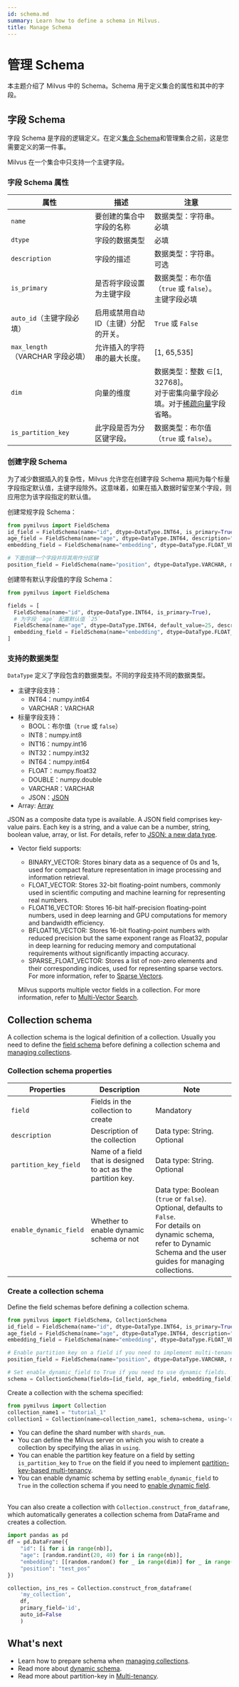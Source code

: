 ```yaml
---
id: schema.md
summary: Learn how to define a schema in Milvus.
title: Manage Schema
---
```


# 管理 Schema

本主题介绍了 Milvus 中的 Schema。Schema 用于定义集合的属性和其中的字段。

## 字段 Schema

字段 Schema 是字段的逻辑定义。在定义[集合 Schema](#集合-schema)和管理集合之前，这是您需要定义的第一件事。

Milvus 在一个集合中只支持一个主键字段。

### 字段 Schema 属性

<table class="properties">
	<thead>
	<tr>
		<th>属性</td>
		<th>描述</th>
		<th>注意</th>
	</tr>
	</thead>
	<tbody>
	<tr>
		<td><code>name</code></td>
		<td>要创建的集合中字段的名称</td>
		<td>数据类型：字符串。<br/>必填</td>
	</tr>
	<tr>
		<td><code>dtype</code></td>
		<td>字段的数据类型</td>
		<td>必填</td>
	</tr>
    <tr>
		<td><code>description</code></td>
		<td>字段的描述</td>
		<td>数据类型：字符串。<br/>可选</td>
	</tr>
    <tr>
		<td><code>is_primary</code></td>
		<td>是否将字段设置为主键字段</td>
		<td>数据类型：布尔值（<code>true</code> 或 <code>false</code>）。<br/>主键字段必填</td>
	</tr>
        <tr>
	        <td><code>auto_id</code>（主键字段必填）</td>
        	<td>启用或禁用自动 ID（主键）分配的开关。</td>
        	<td><code>True</code> 或 <code>False</code></td>
        </tr>
        <tr>
        	<td><code>max_length</code>（VARCHAR 字段必填）</td>
        	<td>允许插入的字符串的最大长度。</td>
        	<td>[1, 65,535]</td>
        </tr>
	<tr>
		<td><code>dim</code></td>
		<td>向量的维度</td>
    		<td>数据类型：整数 ∈[1, 32768]。<br/>对于密集向量字段必填。对于<a href="https://milvus.io/docs/sparse_vector.md">稀疏向量</a>字段省略。</td>
	</tr>
	<tr>
		<td><code>is_partition_key</code></td>
		<td>此字段是否为分区键字段。</td>
		<td>数据类型：布尔值（<code>true</code> 或 <code>false</code>）。</td>
	</tr>
	</tbody>
</table>

### 创建字段 Schema

为了减少数据插入的复杂性，Milvus 允许您在创建字段 Schema 期间为每个标量字段指定默认值，主键字段除外。这意味着，如果在插入数据时留空某个字段，则应用您为该字段指定的默认值。

创建常规字段 Schema：

```python
from pymilvus import FieldSchema
id_field = FieldSchema(name="id", dtype=DataType.INT64, is_primary=True, description="primary id")
age_field = FieldSchema(name="age", dtype=DataType.INT64, description="age")
embedding_field = FieldSchema(name="embedding", dtype=DataType.FLOAT_VECTOR, dim=128, description="vector")

# 下面创建一个字段并将其用作分区键
position_field = FieldSchema(name="position", dtype=DataType.VARCHAR, max_length=256, is_partition_key=True)
```

创建带有默认字段值的字段 Schema：

```python
from pymilvus import FieldSchema

fields = [
  FieldSchema(name="id", dtype=DataType.INT64, is_primary=True),
  # 为字段 `age` 配置默认值 `25`
  FieldSchema(name="age", dtype=DataType.INT64, default_value=25, description="age"),
  embedding_field = FieldSchema(name="embedding", dtype=DataType.FLOAT_VECTOR, dim=128, description="vector")
]
```

### 支持的数据类型

`DataType` 定义了字段包含的数据类型。不同的字段支持不同的数据类型。

- 主键字段支持：
  - INT64：numpy.int64
  - VARCHAR：VARCHAR
- 标量字段支持：
  - BOOL：布尔值（`true` 或 `false`）
  - INT8：numpy.int8
  - INT16：numpy.int16
  - INT32：numpy.int32
  - INT64：numpy.int64
  - FLOAT：numpy.float32
  - DOUBLE：numpy.double
  - VARCHAR：VARCHAR
  - JSON：[JSON](use-json-fields.md)
- Array: [Array](array_data_type.md)

JSON as a composite data type is available. A JSON field comprises key-value pairs. Each key is a string, and a value can be a number, string, boolean value, array, or list. For details, refer to [JSON: a new data type](use-json-fields.md).

- Vector field supports:

  - BINARY_VECTOR: Stores binary data as a sequence of 0s and 1s, used for compact feature representation in image processing and information retrieval.
  - FLOAT_VECTOR: Stores 32-bit floating-point numbers, commonly used in scientific computing and machine learning for representing real numbers.
  - FLOAT16_VECTOR: Stores 16-bit half-precision floating-point numbers, used in deep learning and GPU computations for memory and bandwidth efficiency.
  - BFLOAT16_VECTOR: Stores 16-bit floating-point numbers with reduced precision but the same exponent range as Float32, popular in deep learning for reducing memory and computational requirements without significantly impacting accuracy.
  - SPARSE_FLOAT_VECTOR: Stores a list of non-zero elements and their corresponding indices, used for representing sparse vectors. For more information, refer to [Sparse Vectors](sparse_vector.md).

  Milvus supports multiple vector fields in a collection. For more information, refer to [Multi-Vector Search](multi-vector-search.md).

## Collection schema

A collection schema is the logical definition of a collection. Usually you need to define the [field schema](#Field-schema) before defining a collection schema and [managing collections](manage-collections.md).

### Collection schema properties

<table class="properties">
	<thead>
	<tr>
		<th>Properties</td>
		<th>Description</th>
		<th>Note</th>
	</tr>
	</thead>
	<tbody>
	<tr>
		<td><code>field</code></td>
		<td>Fields in the collection to create</td>
		<td>Mandatory</td>
	</tr>
    <tr>
		<td><code>description</code></td>
		<td>Description of the collection</td>
		<td>Data type: String.<br/>Optional</td>
	</tr>
    <tr>
		<td><code>partition_key_field</code></td>
		<td>Name of a field that is designed to act as the partition key.</td>
		<td>Data type: String.<br/>Optional</td>
	</tr>
    <tr>
		<td><code>enable_dynamic_field</code></td>
		<td>Whether to enable dynamic schema or not</td>
		<td>Data type: Boolean (<code>true</code> or <code>false</code>).<br/>Optional, defaults to <code>False</code>.<br/>For details on dynamic schema, refer to <a herf="enable-dynamic-field.md">Dynamic Schema</a> and the user guides for managing collections.</td>
	</tr>
	</tbody>
</table>

### Create a collection schema

<div class="alert note">
  Define the field schemas before defining a collection schema.
</div>

```python
from pymilvus import FieldSchema, CollectionSchema
id_field = FieldSchema(name="id", dtype=DataType.INT64, is_primary=True, description="primary id")
age_field = FieldSchema(name="age", dtype=DataType.INT64, description="age")
embedding_field = FieldSchema(name="embedding", dtype=DataType.FLOAT_VECTOR, dim=128, description="vector")

# Enable partition key on a field if you need to implement multi-tenancy based on the partition-key field
position_field = FieldSchema(name="position", dtype=DataType.VARCHAR, max_length=256, is_partition_key=True)

# Set enable_dynamic_field to True if you need to use dynamic fields.
schema = CollectionSchema(fields=[id_field, age_field, embedding_field], auto_id=False, enable_dynamic_field=True, description="desc of a collection")
```

Create a collection with the schema specified:

```python
from pymilvus import Collection
collection_name1 = "tutorial_1"
collection1 = Collection(name=collection_name1, schema=schema, using='default', shards_num=2)
```

<div class="alert note">

- You can define the shard number with <code>shards_num</code>.
- You can define the Milvus server on which you wish to create a collection by specifying the alias in <code>using</code>.
- You can enable the partition key feature on a field by setting <code>is_partition_key</code> to <code>True</code> on the field if you need to implement [partition-key-based multi-tenancy](multi_tenancy.md).
- You can enable dynamic schema by setting <code>enable_dynamic_field</code> to <code>True</code> in the collection schema if you need to [enable dynamic field](enable-dynamic-field.md).

</div>
  
<br/>
You can also create a collection with <code>Collection.construct_from_dataframe</code>, which automatically generates a collection schema from DataFrame and creates a collection.

```python
import pandas as pd
df = pd.DataFrame({
    "id": [i for i in range(nb)],
    "age": [random.randint(20, 40) for i in range(nb)],
    "embedding": [[random.random() for _ in range(dim)] for _ in range(nb)],
    "position": "test_pos"
})

collection, ins_res = Collection.construct_from_dataframe(
    'my_collection',
    df,
    primary_field='id',
    auto_id=False
    )
```

## What's next

- Learn how to prepare schema when [managing collections](manage-collections.md).
- Read more about [dynamic schema](enable-dynamic-field.md).
- Read more about partition-key in [Multi-tenancy](multi_tenancy.md).
